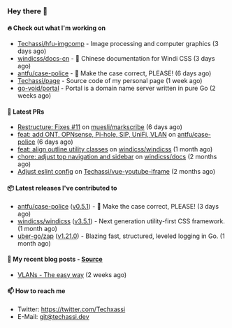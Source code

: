 ### Hey there 👋

#### 🔥 Check out what I'm working on


- [Techassi/hfu-imgcomp](https://github.com/Techassi/hfu-imgcomp) - Image processing and computer graphics (3 days ago)
- [windicss/docs-cn](https://github.com/windicss/docs-cn) - 📖 Chinese documentation for Windi CSS (3 days ago)
- [antfu/case-police](https://github.com/antfu/case-police) - 🚨 Make the case correct, PLEASE! (6 days ago)
- [Techassi/page](https://github.com/Techassi/page) - Source code of my personal page (1 week ago)
- [go-void/portal](https://github.com/go-void/portal) - Portal is a domain name server written in pure Go (2 weeks ago)

#### 🧪 Latest PRs


- [Restructure: Fixes #11](https://github.com/muesli/markscribe/pull/42) on [muesli/markscribe](https://github.com/muesli/markscribe) (6 days ago)
- [feat: add ONT, OPNsense, Pi-hole, SIP, UniFi, VLAN](https://github.com/antfu/case-police/pull/88) on [antfu/case-police](https://github.com/antfu/case-police) (6 days ago)
- [feat: align outline utility classes](https://github.com/windicss/windicss/pull/716) on [windicss/windicss](https://github.com/windicss/windicss) (1 month ago)
- [chore: adjust top navigation and sidebar](https://github.com/windicss/docs/pull/154) on [windicss/docs](https://github.com/windicss/docs) (2 months ago)
- [Adjust eslint config](https://github.com/Techassi/vue-youtube-iframe/pull/9) on [Techassi/vue-youtube-iframe](https://github.com/Techassi/vue-youtube-iframe) (2 months ago)

#### 📦 Latest releases I've contributed to


- [antfu/case-police](https://github.com/antfu/case-police/releases/tag/v0.5.1) ([v0.5.1](https://github.com/antfu/case-police/releases/tag/v0.5.1)) - 🚨 Make the case correct, PLEASE! (3 days ago)
- [windicss/windicss](https://github.com/windicss/windicss/releases/tag/v3.5.1) ([v3.5.1](https://github.com/windicss/windicss/releases/tag/v3.5.1)) - Next generation utility-first CSS framework. (1 month ago)
- [uber-go/zap](https://github.com/uber-go/zap/releases/tag/v1.21.0) ([v1.21.0](https://github.com/uber-go/zap/releases/tag/v1.21.0)) - Blazing fast, structured, leveled logging in Go. (1 month ago)

#### 📜 My recent blog posts - [Source](https://github.com/Techassi/page)


- [VLANs - The easy way](https://techassi.dev/posts/vlans-the-easy-way/) (2 weeks ago)

#### 📫 How to reach me

- Twitter: https://twitter.com/Techxassi
- E-Mail: git@techassi.dev

